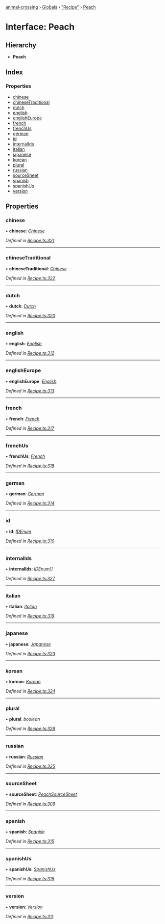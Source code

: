 [animal-crossing](../README.md) › [Globals](../globals.md) › ["Recipe"](../modules/_recipe_.md) › [Peach](_recipe_.peach.md)

# Interface: Peach

## Hierarchy

* **Peach**

## Index

### Properties

* [chinese](_recipe_.peach.md#chinese)
* [chineseTraditional](_recipe_.peach.md#chinesetraditional)
* [dutch](_recipe_.peach.md#dutch)
* [english](_recipe_.peach.md#english)
* [englishEurope](_recipe_.peach.md#englisheurope)
* [french](_recipe_.peach.md#french)
* [frenchUs](_recipe_.peach.md#frenchus)
* [german](_recipe_.peach.md#german)
* [id](_recipe_.peach.md#id)
* [internalIds](_recipe_.peach.md#internalids)
* [italian](_recipe_.peach.md#italian)
* [japanese](_recipe_.peach.md#japanese)
* [korean](_recipe_.peach.md#korean)
* [plural](_recipe_.peach.md#plural)
* [russian](_recipe_.peach.md#russian)
* [sourceSheet](_recipe_.peach.md#sourcesheet)
* [spanish](_recipe_.peach.md#spanish)
* [spanishUs](_recipe_.peach.md#spanishus)
* [version](_recipe_.peach.md#version)

## Properties

###  chinese

• **chinese**: *[Chinese](../enums/_recipe_.chinese.md)*

*Defined in [Recipe.ts:321](https://github.com/Norviah/animal-crossing/blob/da8caaf/module/types/Recipe.ts#L321)*

___

###  chineseTraditional

• **chineseTraditional**: *[Chinese](../enums/_recipe_.chinese.md)*

*Defined in [Recipe.ts:322](https://github.com/Norviah/animal-crossing/blob/da8caaf/module/types/Recipe.ts#L322)*

___

###  dutch

• **dutch**: *[Dutch](../enums/_recipe_.dutch.md)*

*Defined in [Recipe.ts:320](https://github.com/Norviah/animal-crossing/blob/da8caaf/module/types/Recipe.ts#L320)*

___

###  english

• **english**: *[English](../enums/_recipe_.english.md)*

*Defined in [Recipe.ts:312](https://github.com/Norviah/animal-crossing/blob/da8caaf/module/types/Recipe.ts#L312)*

___

###  englishEurope

• **englishEurope**: *[English](../enums/_recipe_.english.md)*

*Defined in [Recipe.ts:313](https://github.com/Norviah/animal-crossing/blob/da8caaf/module/types/Recipe.ts#L313)*

___

###  french

• **french**: *[French](../enums/_recipe_.french.md)*

*Defined in [Recipe.ts:317](https://github.com/Norviah/animal-crossing/blob/da8caaf/module/types/Recipe.ts#L317)*

___

###  frenchUs

• **frenchUs**: *[French](../enums/_recipe_.french.md)*

*Defined in [Recipe.ts:318](https://github.com/Norviah/animal-crossing/blob/da8caaf/module/types/Recipe.ts#L318)*

___

###  german

• **german**: *[German](../enums/_recipe_.german.md)*

*Defined in [Recipe.ts:314](https://github.com/Norviah/animal-crossing/blob/da8caaf/module/types/Recipe.ts#L314)*

___

###  id

• **id**: *[IDEnum](../enums/_recipe_.idenum.md)*

*Defined in [Recipe.ts:310](https://github.com/Norviah/animal-crossing/blob/da8caaf/module/types/Recipe.ts#L310)*

___

###  internalIds

• **internalIds**: *[IDEnum](../enums/_recipe_.idenum.md)[]*

*Defined in [Recipe.ts:327](https://github.com/Norviah/animal-crossing/blob/da8caaf/module/types/Recipe.ts#L327)*

___

###  italian

• **italian**: *[Italian](../enums/_recipe_.italian.md)*

*Defined in [Recipe.ts:319](https://github.com/Norviah/animal-crossing/blob/da8caaf/module/types/Recipe.ts#L319)*

___

###  japanese

• **japanese**: *[Japanese](../enums/_recipe_.japanese.md)*

*Defined in [Recipe.ts:323](https://github.com/Norviah/animal-crossing/blob/da8caaf/module/types/Recipe.ts#L323)*

___

###  korean

• **korean**: *[Korean](../enums/_recipe_.korean.md)*

*Defined in [Recipe.ts:324](https://github.com/Norviah/animal-crossing/blob/da8caaf/module/types/Recipe.ts#L324)*

___

###  plural

• **plural**: *boolean*

*Defined in [Recipe.ts:326](https://github.com/Norviah/animal-crossing/blob/da8caaf/module/types/Recipe.ts#L326)*

___

###  russian

• **russian**: *[Russian](../enums/_recipe_.russian.md)*

*Defined in [Recipe.ts:325](https://github.com/Norviah/animal-crossing/blob/da8caaf/module/types/Recipe.ts#L325)*

___

###  sourceSheet

• **sourceSheet**: *[PeachSourceSheet](../enums/_recipe_.peachsourcesheet.md)*

*Defined in [Recipe.ts:309](https://github.com/Norviah/animal-crossing/blob/da8caaf/module/types/Recipe.ts#L309)*

___

###  spanish

• **spanish**: *[Spanish](../enums/_recipe_.spanish.md)*

*Defined in [Recipe.ts:315](https://github.com/Norviah/animal-crossing/blob/da8caaf/module/types/Recipe.ts#L315)*

___

###  spanishUs

• **spanishUs**: *[SpanishUs](../enums/_recipe_.spanishus.md)*

*Defined in [Recipe.ts:316](https://github.com/Norviah/animal-crossing/blob/da8caaf/module/types/Recipe.ts#L316)*

___

###  version

• **version**: *[Version](../enums/_recipe_.version.md)*

*Defined in [Recipe.ts:311](https://github.com/Norviah/animal-crossing/blob/da8caaf/module/types/Recipe.ts#L311)*
